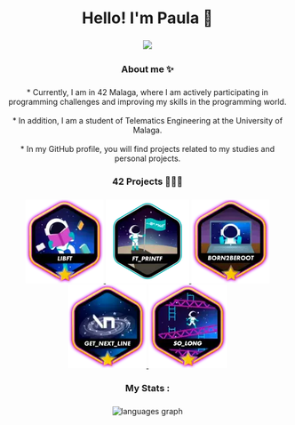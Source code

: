 <h1 align="center">Hello! I'm Paula 🦖</h3>

###

<p align="center">
  <img src="https://media.tenor.com/GSYaS6m-vjsAAAAM/bruh-again.gif" />
</p>

###

<h3 align="center">About me ✨</h3>

###

<p align="center">
 * Currently, I am in 42 Malaga, where I am actively participating in programming challenges and improving my skills in the programming world.
<br></br>
 * In addition, I am a student of Telematics Engineering at the University of Malaga.
<br></br>
 * In my GitHub profile, you will find projects related to my studies and personal projects.
</p>

###

<h3 align="center">42 Projects 👩🏻‍💻</h3>

###

<p align="center">
  <a href="https://github.com/Pausanpi/Libft">
    <img src="https://github.com/leogaudin/42_project_badges/raw/main/badges/libft_bonus_max.webp" />
  </a>
  <a href="https://github.com/Pausanpi/Prinft">
    <img src="https://github.com/leogaudin/42_project_badges/raw/main/badges/ft_printf.webp" />
  </a>
  <a href="https://github.com/Pausanpi/Born2beroot">
    <img src="https://github.com/leogaudin/42_project_badges/raw/main/badges/born2beroot_bonus_max.webp" />
  </a>
  <a href="https://github.com/Pausanpi/Get_next_line">
    <img src="https://github.com/leogaudin/42_project_badges/raw/main/badges/get_next_line_bonus_max.webp" />
  </a>
  <a href="https://github.com/Pausanpi/so_long">
    <img src="https://github.com/leogaudin/42_project_badges/raw/main/badges/so_long_bonus_max.webp" />
  </a>
</p>

###

<h3 align="center">My Stats :</h3>

###

<div align="center">
  <img src="https://github-readme-stats.vercel.app/api/top-langs?username=pausanpi&locale=en&hide_title=false&layout=compact&card_width=320&langs_count=10&theme=vue-dark&hide_border=false&order=2" height="198" alt="languages graph"  />
</div>

###

<!-- ## Contact with me
<p align="center">
  <a href="mailto:pausanpi1606@gmail.com">
    <img src="https://github.com/Pausanpi/Pausanpi/assets/123211878/9f92e89f-bf27-40b5-9019-8ab14116e1be" width="64" height="64" />
  </a>
  <a href="https://www.instagram.com/paula.sanchez_16">
    <img src="https://github.com/Pausanpi/Pausanpi/assets/123211878/d9708a58-ee0f-479c-af8e-63c9085aac12" width="64" height="64" />
  </a>
  <a href="https://www.linkedin.com/in/paula-sánchez-piña-a81898236/">
    <img src="https://github.com/Pausanpi/Pausanpi/assets/123211878/c505e73f-fc41-445f-8d1d-480a22e6c3a0" width="64" height="64" />
  </a>
</p>
<p align="center">
  <a href="mailto:pausanpi1606@gmail.com"> 
    ✉️
  </a>
  <a href="https://www.instagram.com/paula.sanchez_16">
    📸
  </a>
   <a href="https://www.linkedin.com/in/paula-sánchez-piña-a81898236/">
    💼
   </a>
</p> -->
